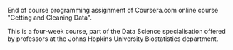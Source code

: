 End of course programming assignment of Coursera.com online course "Getting and Cleaning Data".

This is a four-week course, part of the Data Science specialisation offered by professors at the Johns Hopkins University Biostatistics department.
